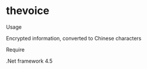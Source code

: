 # thevoice

Usage

Encrypted information, converted to Chinese characters

Require

.Net framework 4.5

